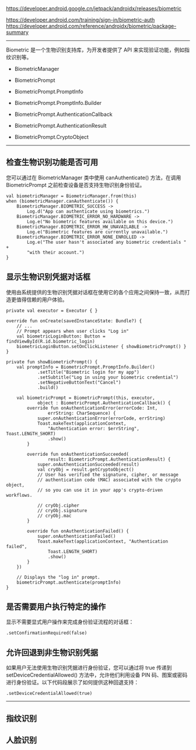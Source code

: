 https://developer.android.google.cn/jetpack/androidx/releases/biometric

https://developer.android.com/training/sign-in/biometric-auth
https://developer.android.com/reference/androidx/biometric/package-summary

---

Biometric 是一个生物识别支持库，为开发者提供了 API 来实现验证功能，例如指纹识别等。

* BiometricManager
* BiometricPrompt

* BiometricPrompt.PromptInfo
* BiometricPrompt.PromptInfo.Builder

* BiometricPrompt.AuthenticationCallback
* BiometricPrompt.AuthenticationResult
* BiometricPrompt.CryptoObject

---

## 检查生物识别功能是否可用

您可以通过在 BiometricManager 类中使用 canAuthenticate() 方法，在调用 BiometricPrompt 之前检查设备是否支持生物识别身份验证。

```
val biometricManager = BiometricManager.from(this)
when (biometricManager.canAuthenticate()) {
    BiometricManager.BIOMETRIC_SUCCESS ->
        Log.d("App can authenticate using biometrics.")
    BiometricManager.BIOMETRIC_ERROR_NO_HARDWARE ->
        Log.e("No biometric features available on this device.")
    BiometricManager.BIOMETRIC_ERROR_HW_UNAVAILABLE ->
        Log.e("Biometric features are currently unavailable.")
    BiometricManager.BIOMETRIC_ERROR_NONE_ENROLLED ->
        Log.e("The user hasn't associated any biometric credentials " +
        "with their account.")
}
```

## 显示生物识别凭据对话框

使用由系统提供的生物识别凭据对话框在使用它的各个应用之间保持一致，从而打造更值得信赖的用户体验。

```
private val executor = Executor { }

override fun onCreate(savedInstanceState: Bundle?) {
    // ...
    // Prompt appears when user clicks "Log in"
    val biometricLoginButton: Button = findViewById(R.id.biometric_login)
    biometricLoginButton.setOnClickListener { showBiometricPrompt() }
}

private fun showBiometricPrompt() {
    val promptInfo = BiometricPrompt.PromptInfo.Builder()
            .setTitle("Biometric login for my app")
            .setSubtitle("Log in using your biometric credential")
            .setNegativeButtonText("Cancel")
            .build()

    val biometricPrompt = BiometricPrompt(this, executor,
            object : BiometricPrompt.AuthenticationCallback() {
        override fun onAuthenticationError(errorCode: Int,
                errString: CharSequence) {
            super.onAuthenticationError(errorCode, errString)
            Toast.makeText(applicationContext,
                "Authentication error: $errString", Toast.LENGTH_SHORT)
                .show()
        }

        override fun onAuthenticationSucceeded(
                result: BiometricPrompt.AuthenticationResult) {
            super.onAuthenticationSucceeded(result)
            val cryObj = result.getCryptoObject()
            // User has verified the signature, cipher, or message
            // authentication code (MAC) associated with the crypto object,
            // so you can use it in your app's crypto-driven workflows.
            
            // cryObj.cipher
            // cryObj.signature
            // cryObj.mac
        }

        override fun onAuthenticationFailed() {
            super.onAuthenticationFailed()
            Toast.makeText(applicationContext, "Authentication failed",
                Toast.LENGTH_SHORT)
                .show()
        }
    })

    // Displays the "log in" prompt.
    biometricPrompt.authenticate(promptInfo)
}
```

## 是否需要用户执行特定的操作

显示不需要显式用户操作来完成身份验证流程的对话框：

```
.setConfirmationRequired(false)
```

## 允许回退到非生物识别凭据

如果用户无法使用生物识别凭据进行身份验证，您可以通过将 true 传递到 setDeviceCredentialAllowed() 方法中，允许他们利用设备 PIN 码、图案或密码进行身份验证。以下代码段展示了如何提供这种回退支持：

```
.setDeviceCredentialAllowed(true)
```

---

## 指纹识别




## 人脸识别


